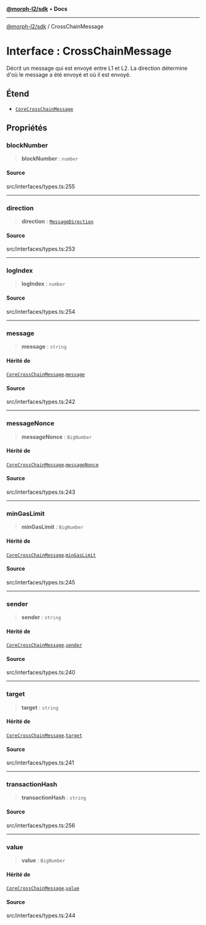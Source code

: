 [**@morph-l2/sdk**](../globals.md) • **Docs**

***

[@morph-l2/sdk](../globals.md) / CrossChainMessage

# Interface : CrossChainMessage

Décrit un message qui est envoyé entre L1 et L2. La direction détermine d'où le message a été envoyé et où il est envoyé.

## Étend

- [`CoreCrossChainMessage`](CoreCrossChainMessage.md)

## Propriétés

### blockNumber

> **blockNumber** : `number`

#### Source

src/interfaces/types.ts:255

***

### direction

> **direction** : [`MessageDirection`](../enumerations/MessageDirection.md)

#### Source

src/interfaces/types.ts:253

***

### logIndex

> **logIndex** : `number`

#### Source

src/interfaces/types.ts:254

***

### message

> **message** : `string`

#### Hérité de

[`CoreCrossChainMessage`](CoreCrossChainMessage.md).[`message`](CoreCrossChainMessage.md#message)

#### Source

src/interfaces/types.ts:242

***

### messageNonce

> **messageNonce** : `BigNumber`

#### Hérité de

[`CoreCrossChainMessage`](CoreCrossChainMessage.md).[`messageNonce`](CoreCrossChainMessage.md#messagenonce)

#### Source

src/interfaces/types.ts:243

***

### minGasLimit

> **minGasLimit** : `BigNumber`

#### Hérité de

[`CoreCrossChainMessage`](CoreCrossChainMessage.md).[`minGasLimit`](CoreCrossChainMessage.md#mingaslimit)

#### Source

src/interfaces/types.ts:245

***

### sender

> **sender** : `string`

#### Hérité de

[`CoreCrossChainMessage`](CoreCrossChainMessage.md).[`sender`](CoreCrossChainMessage.md#sender)

#### Source

src/interfaces/types.ts:240

***

### target

> **target** : `string`

#### Hérité de

[`CoreCrossChainMessage`](CoreCrossChainMessage.md).[`target`](CoreCrossChainMessage.md#target)

#### Source

src/interfaces/types.ts:241

***

### transactionHash

> **transactionHash** : `string`

#### Source

src/interfaces/types.ts:256

***

### value

> **value** : `BigNumber`

#### Hérité de

[`CoreCrossChainMessage`](CoreCrossChainMessage.md).[`value`](CoreCrossChainMessage.md#value)

#### Source

src/interfaces/types.ts:244
